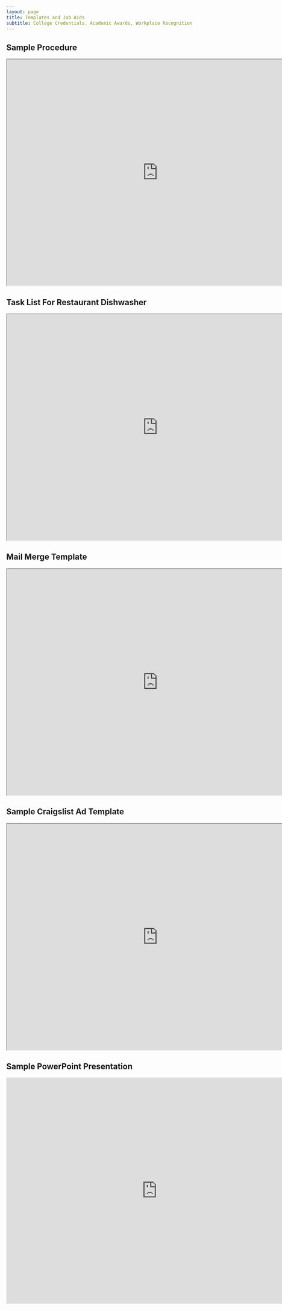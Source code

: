 ```yaml
---
layout: page
title: Templates and Job Aids
subtitle: College Credentials, Academic Awards, Workplace Recognition
---
```


## Sample Procedure
<iframe src="https://drive.google.com/file/d/15k-w62pe1oGM8N5C-xyQH9Tj6VCA5h7Y/preview" width="800" height="600" allow="autoplay"></iframe>

## Task List For Restaurant Dishwasher
<iframe src="https://drive.google.com/file/d/15vkZhkHdK3yKRH0EySlgyCuEYJ75KU89/preview" width="800" height="600" allow="autoplay"></iframe>

## Mail Merge Template
<iframe src="https://drive.google.com/file/d/14Mn_rptfjjpMal834ik9CKs_HFndTcmR/preview" width="800" height="600" allow="autoplay"></iframe>

## Sample Craigslist Ad Template
<iframe src="https://drive.google.com/file/d/1PqdD-26onewF9zrbg-UHi2HQgWgCCEL3/preview" width="800" height="600" allow="autoplay"></iframe>

## Sample PowerPoint Presentation
<iframe src="https://docs.google.com/presentation/d/e/2PACX-1vQRRAQ-MYB9pehlYE9mgLsOuA-yXS2MU24GAKKxc5evnG2cpmfj2b3_ZHj1VUVEVA/embed?start=false&loop=false&delayms=10000" frameborder="0" width="800" height="600" allowfullscreen="true" mozallowfullscreen="true" webkitallowfullscreen="true"></iframe>
